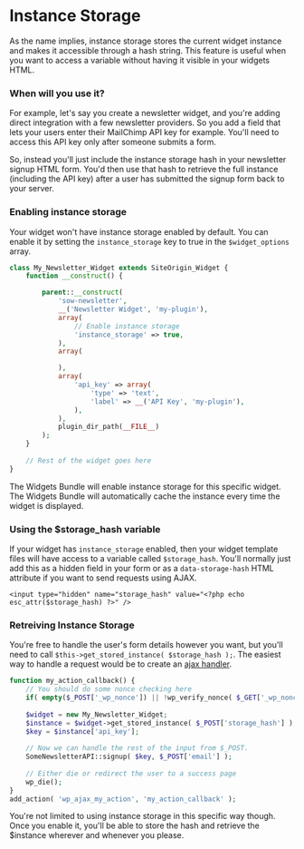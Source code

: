 # Instance Storage

As the name implies, instance storage stores the current widget instance and makes it accessible through a hash string. This feature is useful when you want to access a variable without having it visible in your widgets HTML.

### When will you use it?

For example, let's say you create a newsletter widget, and you're adding direct integration with a few newsletter providers. So you add a field that lets your users enter their MailChimp API key for example. You'll need to access this API key only after someone submits a form.

So, instead you'll just include the instance storage hash in your newsletter signup HTML form. You'd then use that hash to retrieve the full instance (including the API key) after a user has submitted the signup form back to your server.

### Enabling instance storage

Your widget won't have instance storage enabled by default. You can enable it by setting the `instance_storage` key to true in the `$widget_options` array.

```php
class My_Newsletter_Widget extends SiteOrigin_Widget {
    function __construct() {

        parent::__construct(
            'sow-newsletter',
            __('Newsletter Widget', 'my-plugin'),
            array(
                // Enable instance storage
                'instance_storage' => true,
            ),
            array(

            ),
            array(
                'api_key' => array(
                    'type' => 'text',
                    'label' => __('API Key', 'my-plugin'),
                ),
            ),
            plugin_dir_path(__FILE__)
        );
    }
    
    // Rest of the widget goes here
}
```

The Widgets Bundle will enable instance storage for this specific widget. The Widgets Bundle will automatically cache the instance every time the widget is displayed.

### Using the $storage_hash variable

If your widget has `instance_storage` enabled, then your widget template files will have access to a variable called `$storage_hash`. You'll normally just add this as a hidden field in your form or as a `data-storage-hash` HTML attribute if you want to send requests using AJAX.

```
<input type="hidden" name="storage_hash" value="<?php echo esc_attr($storage_hash) ?>" />
```

### Retreiving Instance Storage

You're free to handle the user's form details however you want, but you'll need to call `$this->get_stored_instance( $storage_hash );`. The easiest way to handle a request would be to create an [ajax handler](https://codex.wordpress.org/AJAX_in_Plugins).

```php
function my_action_callback() {
    // You should do some nonce checking here
    if( empty($_POST['_wp_nonce']) || !wp_verify_nonce( $_GET['_wp_nonce'], 'action' ) ) return;
    
    $widget = new My_Newsletter_Widget;
    $instance = $widget->get_stored_instance( $_POST['storage_hash'] );
    $key = $instance['api_key'];
    
    // Now we can handle the rest of the input from $_POST.
    SomeNewsletterAPI::signup( $key, $_POST['email'] );
    
    // Either die or redirect the user to a success page
    wp_die();
}
add_action( 'wp_ajax_my_action', 'my_action_callback' );
```

You're not limited to using instance storage in this specific way though. Once you enable it, you'll be able to store the hash and retrieve the $instance wherever and whenever you please.